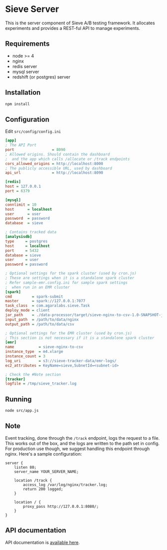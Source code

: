 # Sieve Server

This is the server component of Sieve A/B testing framework. 
It allocates experiments and provides a REST-ful API to manage experiments.

## Requirements

- node >= 4
- nginx
- redis server
- mysql server
- redshift (or postgres) server

## Installation 

```sh
npm install
```

## Configuration

Edit `src/config/config.ini`

```ini
[app]
; The API Port
port                 = 8090
; Allowed origins. Should contain the dashboard
;  and the app which calls /allocate or /track endpoints
cors_allowed_origins = http://localhost:8000
; The publicly accessible URL, used by dashboard
api_url              = http://localhost:8090

[redis]
host = 127.0.0.1
port = 6379

[mysql]
connlimit = 10
host      = localhost
user      = user
password  = password
database  = sieve

; Contains tracked data
[analysisdb]
type     = postgres
host     = localhost
port     = 5432
database = sieve
user     = user
password = password

; Optional settings for the spark cluster (used by cron.js)
; These are settings when it is a standalone spark cluster
; Refer sample-emr.config.ini for sample spark settings 
;  when run in an EMR cluster
[spark]
cmd         = spark-submit
master      = spark://127.0.0.1:7077
task_class  = com.agaralabs.sieve.Task
deploy_mode = client
jar_path    = ./data-processor/target/sieve-nginx-to-csv-1.0-SNAPSHOT-jar-with-dependencies.jar
input_path  = /path/to/data/nginx
output_path = /path/to/data/csv

; Optional settings for the EMR cluster (used by cron.js)
; This section is not necessary if it is a standalone spark cluster
[emr]
name           = sieve-nginx-to-csv
instance_type  = m4.xlarge
instance_count = 3
log_uri        = s3://sieve-tracker-data/emr-logs/
ec2_attributes = KeyName=sieve,SubnetId=<subnet-id>

; Check the #Note section
[tracker]
logfile = /tmp/sieve_tracker.log

```

## Running

```sh
node src/app.js
```

## Note

Event tracking, done through the `/track` endpoint, logs the request to a file.
This works out of the box, and the logs are written to the path set in config.
For production use though, we suggest handling this endpoint through nginx.
Here's a sample configuration:

```nginx
server {
    listen 80;
    server_name YOUR_SERVER_NAME;

    location /track {
        access_log /var/log/nginx/tracker.log;
        return 200 logged;
    }
 
    location / {
        proxy_pass http://127.0.0.1:8080/;
    }
}
```

## API documentation

API documentation is [available here](APIDOC.md).
